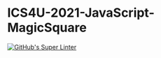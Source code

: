 # ICS4U-2021-JavaScript-MagicSquare
[![GitHub's Super Linter](https://github.com/patrick-gemmell/ICS4U-2021-JavaScript-MagicSquare//workflows/GitHub's%20Super%20Linter/badge.svg)](https://github.com/patrick-gemmell/ICS4U-2021-JavaScript-MagicSquare//actions)
